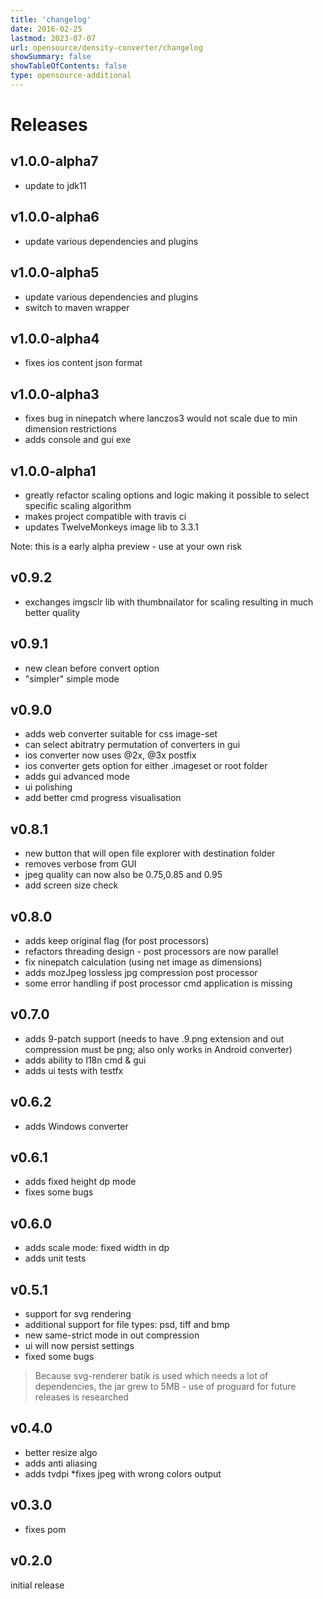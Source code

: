 ```yaml
---
title: 'changelog'
date: 2016-02-25
lastmod: 2023-07-07
url: opensource/density-converter/changelog
showSummary: false
showTableOfContents: false
type: opensource-additional
---
```

# Releases

## v1.0.0-alpha7
* update to jdk11

## v1.0.0-alpha6
* update various dependencies and plugins

## v1.0.0-alpha5
* update various dependencies and plugins
* switch to maven wrapper

## v1.0.0-alpha4
* fixes ios content json format

## v1.0.0-alpha3
* fixes bug in ninepatch where lanczos3 would not scale due to min dimension restrictions
* adds console and gui exe

## v1.0.0-alpha1
* greatly refactor scaling options and logic making it possible to select specific scaling algorithm
* makes project compatible with travis ci
* updates TwelveMonkeys image lib to 3.3.1

Note: this is a early alpha preview - use at your own risk

## v0.9.2
* exchanges imgsclr lib with thumbnailator for scaling resulting in much better quality

## v0.9.1
* new clean before convert option
* "simpler" simple mode

## v0.9.0
* adds web converter suitable for css image-set
* can select abitratry permutation of converters in gui
* ios converter now uses @2x, @3x postfix
* ios converter gets option for either .imageset or root folder
* adds gui advanced mode
* ui polishing
* add better cmd progress visualisation

## v0.8.1
* new button that will open file explorer with destination folder
* removes verbose from GUI
* jpeg quality can now also be 0.75,0.85 and 0.95
* add screen size check

## v0.8.0
* adds keep original flag (for post processors)
* refactors threading design - post processors are now parallel
* fix ninepatch calculation (using net image as dimensions)
* adds mozJpeg lossless jpg compression post processor
* some error handling if post processor cmd application is missing

## v0.7.0
* adds 9-patch support (needs to have .9.png extension and out compression must be png; also only works in Android converter)
* adds ability to I18n cmd & gui
* adds ui tests with testfx

## v0.6.2
* adds Windows converter

## v0.6.1
* adds fixed height dp mode
* fixes some bugs

## v0.6.0
* adds scale mode: fixed width in dp
* adds unit tests

## v0.5.1
* support for svg rendering
* additional support for file types: psd, tiff and bmp
* new same-strict mode in out compression
* ui will now persist settings
* fixed some bugs

> Because svg-renderer batik is used which needs a lot of dependencies, the jar grew to 5MB - use of proguard for future releases is researched

## v0.4.0
* better resize algo
* adds anti aliasing
* adds tvdpi
*fixes jpeg with wrong colors output

## v0.3.0

* fixes pom

## v0.2.0
 initial release
